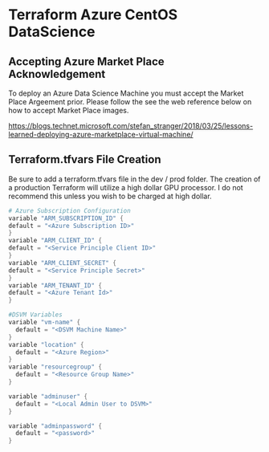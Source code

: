 # Terraform Azure CentOS DataScience

## Accepting Azure Market Place Acknowledgement

To deploy an Azure Data Science Machine you must accept the Market Place Argeement prior. Please follow the see the web reference below on how to accept Market Place images.

https://blogs.technet.microsoft.com/stefan_stranger/2018/03/25/lessons-learned-deploying-azure-marketplace-virtual-machine/

## Terraform.tfvars File Creation

Be sure to add a terraform.tfvars file in the dev / prod folder.  The creation of a production Terraform will utilize a high dollar GPU processor.  I do not recommend this unless you wish to be charged at high dollar.

```powershell
# Azure Subscription Configuration
variable "ARM_SUBSCRIPTION_ID" {
default = "<Azure Subscription ID>"
}
variable "ARM_CLIENT_ID" {
default = "<Service Principle Client ID>"
}
variable "ARM_CLIENT_SECRET" {
default = "<Service Principle Secret>"
}
variable "ARM_TENANT_ID" {
default = "<Azure Tenant Id>"
}

#DSVM Variables
variable "vm-name" {
  default = "<DSVM Machine Name>"
}
variable "location" {
  default = "<Azure Region>"
}
variable "resourcegroup" {
  default = "<Resource Group Name>"
}

variable "adminuser" {
  default = "<Local Admin User to DSVM>"
}

variable "adminpassword" {
  default = "<password>"
}
```